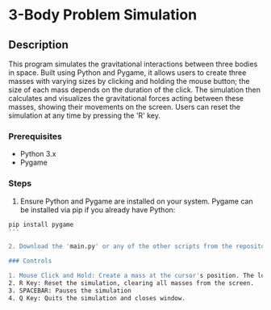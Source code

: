 # 3-Body Problem Simulation

## Description

This program simulates the gravitational interactions between three bodies in space. Built using Python and Pygame, it allows users to create three masses with varying sizes by clicking and holding the mouse button; the size of each mass depends on the duration of the click. The simulation then calculates and visualizes the gravitational forces acting between these masses, showing their movements on the screen. Users can reset the simulation at any time by pressing the 'R' key.

### Prerequisites

- Python 3.x
- Pygame

### Steps

1. Ensure Python and Pygame are installed on your system. Pygame can be installed via pip if you already have Python:

```bash
pip install pygame
'''

2. Download the 'main.py' or any of the other scripts from the repository to get started

### Controls

1. Mouse Click and Hold: Create a mass at the cursor's position. The longer you hold, the larger the mass.
2. R Key: Reset the simulation, clearing all masses from the screen.
3. SPACEBAR: Pauses the simulation
4. Q Key: Quits the simulation and closes window.
